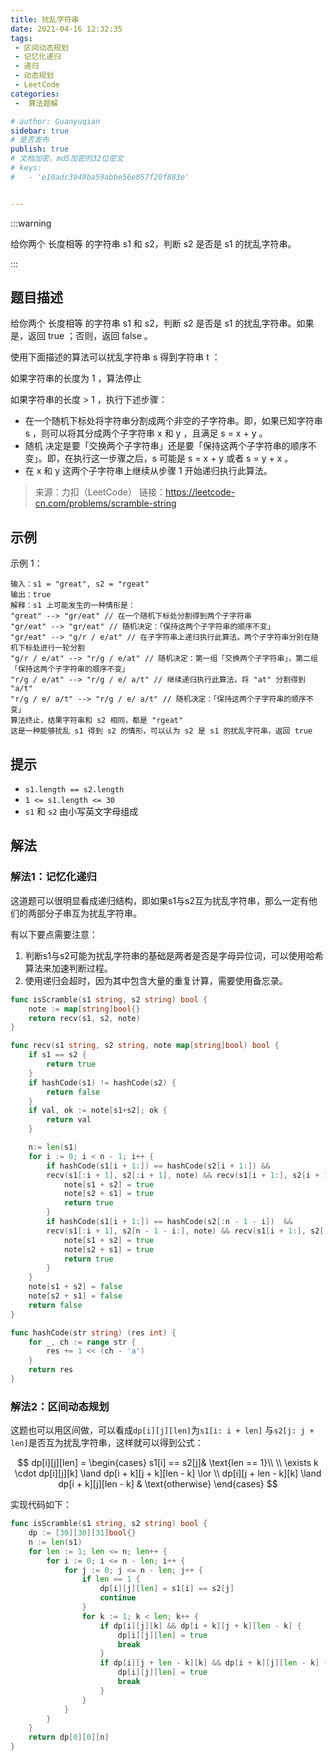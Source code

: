 ```yaml
---
title: 扰乱字符串
date: 2021-04-16 12:32:35
tags:
 - 区间动态规划
 - 记忆化递归
 - 递归
 - 动态规划
 - LeetCode
categories:
 -  算法题解

# author: Guanyuqian
sidebar: true
# 是否发布
publish: true
# 文档加密，md5加密的32位密文
# keys:
# 	- 'e10adc3949ba59abbe56e057f20f883e'


---
```


:::warning

给你两个 长度相等 的字符串 s1 和 s2，判断 s2 是否是 s1 的扰乱字符串。

:::

<!-- more -->

## 题目描述


给你两个 长度相等 的字符串 s1 和 s2，判断 s2 是否是 s1 的扰乱字符串。如果是，返回 true ；否则，返回 false 。



使用下面描述的算法可以扰乱字符串 s 得到字符串 t ：

如果字符串的长度为 1 ，算法停止

如果字符串的长度 > 1 ，执行下述步骤：

- 在一个随机下标处将字符串分割成两个非空的子字符串。即，如果已知字符串 s ，则可以将其分成两个子字符串 x 和 y ，且满足 s = x + y 。
- 随机 决定是要「交换两个子字符串」还是要「保持这两个子字符串的顺序不变」。即，在执行这一步骤之后，s 可能是 s = x + y 或者 s = y + x 。
- 在 x 和 y 这两个子字符串上继续从步骤 1 开始递归执行此算法。

> 来源：力扣（LeetCode）
> 链接：https://leetcode-cn.com/problems/scramble-string


## 示例

示例 1：

```
输入：s1 = "great", s2 = "rgeat"
输出：true
解释：s1 上可能发生的一种情形是：
"great" --> "gr/eat" // 在一个随机下标处分割得到两个子字符串
"gr/eat" --> "gr/eat" // 随机决定：「保持这两个子字符串的顺序不变」
"gr/eat" --> "g/r / e/at" // 在子字符串上递归执行此算法。两个子字符串分别在随机下标处进行一轮分割
"g/r / e/at" --> "r/g / e/at" // 随机决定：第一组「交换两个子字符串」，第二组「保持这两个子字符串的顺序不变」
"r/g / e/at" --> "r/g / e/ a/t" // 继续递归执行此算法，将 "at" 分割得到 "a/t"
"r/g / e/ a/t" --> "r/g / e/ a/t" // 随机决定：「保持这两个子字符串的顺序不变」
算法终止，结果字符串和 s2 相同，都是 "rgeat"
这是一种能够扰乱 s1 得到 s2 的情形，可以认为 s2 是 s1 的扰乱字符串，返回 true
```



## 提示

- `s1.length == s2.length`
- `1 <= s1.length <= 30`
- `s1` 和 `s2` 由小写英文字母组成

## 解法

### 解法1：记忆化递归

这道题可以很明显看成递归结构，即如果s1与s2互为扰乱字符串，那么一定有他们的两部分子串互为扰乱字符串。

有以下要点需要注意：

1. 判断s1与s2可能为扰乱字符串的基础是两者是否是字母异位词，可以使用哈希算法来加速判断过程。
2. 使用递归会超时，因为其中包含大量的重复计算，需要使用备忘录。

```go
func isScramble(s1 string, s2 string) bool {
    note := map[string]bool{}
    return recv(s1, s2, note) 
}

func recv(s1 string, s2 string, note map[string]bool) bool {
    if s1 == s2 {
        return true
    }
    if hashCode(s1) != hashCode(s2) {
        return false
    }
    if val, ok := note[s1+s2]; ok {
        return val
    }

    n:= len(s1)
    for i := 0; i < n - 1; i++ {
        if hashCode(s1[i + 1:]) == hashCode(s2[i + 1:]) && 
        recv(s1[:i + 1], s2[:i + 1], note) && recv(s1[i + 1:], s2[i + 1:], note) {
            note[s1 + s2] = true
            note[s2 + s1] = true
            return true
        }
        if hashCode(s1[i + 1:]) == hashCode(s2[:n - 1 - i])  && 
        recv(s1[:i + 1], s2[n - 1 - i:], note) && recv(s1[i + 1:], s2[:n - 1 - i], note) {
            note[s1 + s2] = true
            note[s2 + s1] = true
            return true
        }
    }
    note[s1 + s2] = false
    note[s2 + s1] = false
    return false
}

func hashCode(str string) (res int) {
    for _, ch := range str {
        res += 1 << (ch - 'a')
    }
    return res
}
```



### 解法2：区间动态规划



这题也可以用区间做，可以看成`dp[i][j][len]`为`s1[i: i + len]` 与`s2[j: j + len]`是否互为扰乱字符串，这样就可以得到公式：

$$
dp[i][j][len] =
\begin{cases}
s1[i] == s2[j]& \text{len == 1}\\ \\
    \exists k   \cdot dp[i][j][k] \land  dp[i + k][j + k][len - k]  \lor \\ dp[i][j + len - k][k] \land  dp[i + k][j][len - k] &  \text{otherwise}
\end{cases}
$$

实现代码如下：



```go
func isScramble(s1 string, s2 string) bool {
    dp := [30][30][31]bool{}
    n := len(s1)
    for len := 1; len <= n; len++ {
        for i := 0; i <= n - len; i++ {
            for j := 0; j <= n - len; j++ {
                if len == 1 {
                    dp[i][j][len] = s1[i] == s2[j]
                    continue
                } 
                for k := 1; k < len; k++ {
                    if dp[i][j][k] && dp[i + k][j + k][len - k] {
                        dp[i][j][len] = true
                        break
                    }
                    if dp[i][j + len - k][k] && dp[i + k][j][len - k] {
                        dp[i][j][len] = true
                        break
                    }
                }
            }
        }
    }
    return dp[0][0][n]
}
```

